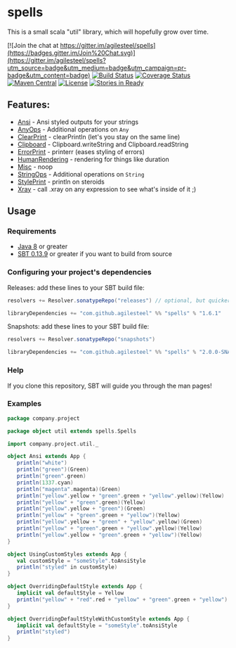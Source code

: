 [Java 8]:         http://java.com/en/download/index.jsp
[SBT 0.13.9]:     http://www.scala-sbt.org/

[Ansi]:           https://github.com/agilesteel/spells/blob/master/src/test/scala/spells/user/AnsiTests.scala
[AnyOps]:         https://github.com/agilesteel/spells/blob/master/src/test/scala/spells/user/AnyOpsTests.scala
[ClearPrint]:     https://github.com/agilesteel/spells/blob/master/src/test/scala/spells/user/ClearPrintTests.scala
[Clipboard]:      https://github.com/agilesteel/spells/blob/master/src/test/scala/spells/user/ClipboardTests.scala
[ErrorPrint]:     https://github.com/agilesteel/spells/blob/master/src/test/scala/spells/user/ErrorPrintTests.scala
[HumanRendering]: https://github.com/agilesteel/spells/blob/master/src/test/scala/spells/user/HumanRenderingTests.scala
[Misc]:           https://github.com/agilesteel/spells/blob/master/src/test/scala/spells/user/MiscTests.scala
[StringOps]:      https://github.com/agilesteel/spells/blob/master/src/test/scala/spells/user/StringOpsTests.scala
[StylePrint]:     https://github.com/agilesteel/spells/blob/master/src/test/scala/spells/user/StylePrintTests.scala
[Xray]:           https://github.com/agilesteel/spells/blob/master/src/test/scala/spells/user/XrayTests.scala

# spells


This is a small scala "util" library, which will hopefully grow over time.

[![Join the chat at https://gitter.im/agilesteel/spells](https://badges.gitter.im/Join%20Chat.svg)](https://gitter.im/agilesteel/spells?utm_source=badge&utm_medium=badge&utm_campaign=pr-badge&utm_content=badge)
[![Build Status](https://travis-ci.org/agilesteel/spells.svg?branch=master)](https://travis-ci.org/agilesteel/spells)
[![Coverage Status](https://img.shields.io/coveralls/agilesteel/spells.svg)](https://coveralls.io/r/agilesteel/spells)
[![Maven Central](https://maven-badges.herokuapp.com/maven-central/com.github.agilesteel/spells_2.11/badge.svg)](https://maven-badges.herokuapp.com/maven-central/com.github.agilesteel/spells_2.11)
[![License](http://img.shields.io/:license-Apache%202-brightgreen.svg)](http://www.apache.org/licenses/LICENSE-2.0.txt)
[![Stories in Ready](https://badge.waffle.io/agilesteel/spells.png?label=ready&title=Ready)](https://waffle.io/agilesteel/spells)

## Features:

* [Ansi] - Ansi styled outputs for your strings
* [AnyOps] - Additional operations on `Any`
* [ClearPrint] - clearPrintln (let's you stay on the same line)
* [Clipboard] - Clipboard.writeString and Clipboard.readString
* [ErrorPrint] - printerr (eases styling of errors)
* [HumanRendering] - rendering for things like duration
* [Misc] - noop
* [StringOps] - Additional operations on `String`
* [StylePrint] - println on steroids
* [Xray] - call .xray on any expression to see what's inside of it ;)

## Usage

### Requirements

* [Java 8] or greater
* [SBT 0.13.9] or greater if you want to build from source

### Configuring your project's dependencies

Releases: add these lines to your SBT build file:
```scala
resolvers += Resolver.sonatypeRepo("releases") // optional, but quicker

libraryDependencies += "com.github.agilesteel" %% "spells" % "1.6.1"
```

Snapshots: add these lines to your SBT build file:
```scala
resolvers += Resolver.sonatypeRepo("snapshots")

libraryDependencies += "com.github.agilesteel" %% "spells" % "2.0.0-SNAPSHOT"
```
### Help
If you clone this repository, SBT will guide you through the man pages!

### Examples
```scala
package company.project

package object util extends spells.Spells

import company.project.util._

object Ansi extends App {
   println("white")
   println("green")(Green)
   println("green".green)
   println(1337.cyan)
   println("magenta".magenta)(Green)
   println("yellow".yellow + "green".green + "yellow".yellow)(Yellow)
   println("yellow" + "green".green)(Yellow)
   println("yellow".yellow + "green")(Green)
   println("yellow" + "green".green + "yellow")(Yellow)
   println("yellow".yellow + "green" + "yellow".yellow)(Green)
   println("yellow" + "green".green + "yellow".yellow)(Yellow)
   println("yellow".yellow + "green".green + "yellow")(Yellow)
}

object UsingCustomStyles extends App {
   val customStyle = "someStyle".toAnsiStyle
   println("styled" in customStyle)
}

object OverridingDefaultStyle extends App {
   implicit val defaultStyle = Yellow
   println("yellow" + "red".red + "yellow" + "green".green + "yellow")
}

object OverridingDefaultStyleWithCustomStyle extends App {
   implicit val defaultStyle = "someStyle".toAnsiStyle
   println("styled")
}
```
